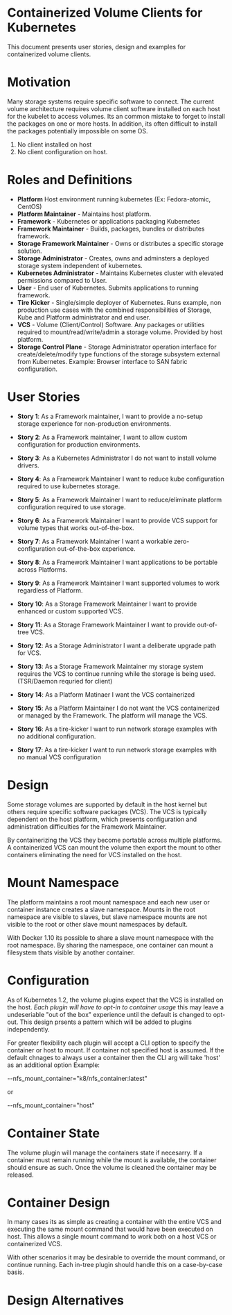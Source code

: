 # Containerized Volume Clients for Kubernetes
This document presents user stories, design and examples for containerized volume clients.

# Motivation
Many storage systems require specific software to connect.  The current volume architecture requires volume client software installed on each host for the kubelet to access volumes.  Its an common mistake to forget to install the packages on one or more hosts.  In addition, its often difficult to install the packages potentially impossible on some OS.

1. No client installed on host
2. No client configuration on host.


# Roles and Definitions
* **Platform** Host environment running kubernetes (Ex: Fedora-atomic, CentOS)
* **Platform Maintainer** - Maintains host platform.
* **Framework** - Kubernetes or applications packaging Kubernetes
* **Framework Maintainer** - Builds, packages, bundles or distributes framework.
* **Storage Framework Maintainer** - Owns or distributes a specific storage solution.
* **Storage Administrator** - Creates, owns and adminsters a deployed storage system independent of kubernetes.
* **Kubernetes Administrator** - Maintains Kubernetes cluster with elevated permissions compared to User.
* **User** - End user of Kubernetes.  Submits applications to running framework.
* **Tire Kicker** - Single/simple deployer of Kubernetes.  Runs example, non production use cases with the combined responsibilities of Storage, Kube and Platform administrator and end user.
* **VCS** - Volume (Client/Control) Software. Any packages or utilities required to mount/read/write/admin a storage volume. Provided by host platform.
* **Storage Control Plane** - Storage Administrator operation interface for create/delete/modify type functions of the storage subsystem external from Kubernetes. Example: Browser interface to SAN fabric configuration.


# User Stories

* **Story 1**: As a Framework maintainer, I want to provide a no-setup storage experience for non-production environments.

* **Story 2**: As a Framework maintainer, I want to allow custom configuration for production environments.

* **Story  3**: As a Kubernetes Administrator I do not want to install volume drivers.

* **Story  4**: As a Framework Maintainer I want to reduce kube configuration required to use kubernetes storage.

* **Story  5**: As a Framework Maintainer I want to reduce/eliminate platform configuration required to use storage.

* **Story  6**: As a Framework Maintainer I want to provide VCS support for volume types that works out-of-the-box.

* **Story  7**: As a Framework Maintainer I want a workable zero-configuration out-of-the-box experience.

* **Story  8**: As a Framework Maintainer I want applications to be portable across Platforms.

* **Story  9**: As a Framework Maintainer I want supported volumes to work regardless of Platform.

* **Story  10**: As a Storage Framework Maintainer I want to provide enhanced or custom supported VCS.

* **Story  11**: As a Storage Framework Maintainer I want to provide out-of-tree VCS.

* **Story  12**: As a Storage Administrator I want a deliberate upgrade path for VCS.

* **Story  13**: As a Storage Framework Maintainer my storage system requires the VCS to continue running while the storage is being used. (TSR/Daemon requried for client)

* **Story  14**: As a Platform Matinaer I want the VCS containerized

* **Story  15**: As a Platform Maintainer I do not want the VCS containerized or managed by the Framework. The platform will manage the VCS.

* **Story  16**: As a tire-kicker I want to run network storage examples with no additional configuration.

* **Story  17**: As a tire-kicker I want to run network storage examples with no manual VCS configuration

# Design
Some storage volumes are supported by default in the host kernel but others require specific software packages (VCS). The VCS is typically dependent on the host platform, which presents configuration and administration difficulties for the Framework Maintainer.

By containerizing the VCS they become portable across multiple platforms. A containerized VCS can mount the volume then export the mount to other containers eliminating the need for VCS installed on the host.

# Mount Namespace
The platform maintains a root mount namespace and each new user or container instance creates a slave namespace.  Mounts in the root namespace are visible to slaves, but slave namespace mounts are not visible to the root or other slave mount namespaces by default.

With Docker 1.10 its possible to share a slave mount namespace with the root namespace.  By sharing the namespace, one container can mount a filesystem thats visible by another container.

# Configuration
As of Kubernetes 1.2, the volume plugins expect that the VCS is installed on the host.  *Each plugin will have to opt-in to container usage* this may leave a undeseriable "out of the box" experience until the default is changed to opt-out. This design prsents a pattern which will be added to plugins independently.

For greater flexibility each plugin will accept a CLI option to specify the container or host to mount.  If container not specified host is assumed.  If the default chnages to always user a container then the CLI arg will take 'host' as an additional option  Example:

--nfs_mount_container="k8/nfs_container:latest"

or

--nfs_mount_container="host"

# Container State #
The volume plugin will manage the containers state if necesarry.  If a container must remain running while the mount is available, the container should ensure as such.  Once the volume is cleaned the container may be released.

# Container Design
In many cases its as simple as creating a container with the entire VCS and executing the same mount command that would have been executed on host.  This allows a single mount command to work both on a host VCS or containerized VCS.

With other scenarios it may be desirable to override the mount command, or continue running.  Each in-tree plugin should handle this on a case-by-case basis.

# Design Alternatives


